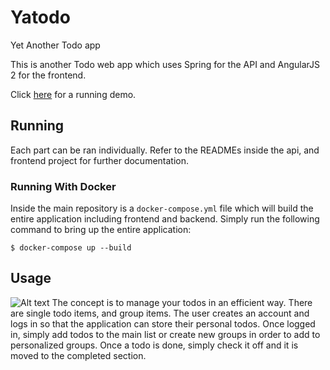 # Yatodo
Yet Another Todo app

This is another Todo web app which uses Spring for the API and AngularJS 2 for the 
frontend. 

Click [here](http://yatodo.pachevjoseph.com/) for a running demo.


## Running

Each part can be ran individually. Refer to the READMEs inside the api, and 
frontend project for further documentation. 

### Running With Docker

Inside the main repository is a `docker-compose.yml` file which will build the entire
application including frontend and backend. Simply run the following command to bring up the 
entire application:

```
$ docker-compose up --build

```


## Usage

![Alt text](/../features/documentation/screenshots/screenshot1.png?raw=true "Home Screen")
The concept is to manage your todos in an efficient way. There are single todo items,
and group items. The user creates an account and logs in so that the application can store
their personal todos. Once logged in, simply add todos to the main list or create new groups
in order to add to personalized groups. Once a todo is done, simply check it off and it is
moved to the completed section.
